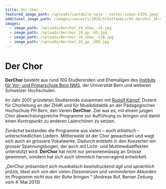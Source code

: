 ```yaml
---
title: Der Chor
featured_image_path: /uploads/cantabile-vaja---valter-leban-6359.jpeg
additonal_image_path: /images/concerts/2016/Schatten&Licht-derchor_16-460.jpg
images:
  - image_path: /uploads/derchor_19_show_-19.jpg
  - image_path: /uploads/derchor_19_gp_-65.jpg
  - image_path: /uploads/derchor_19_show_-138.jpg
  - image_path: /uploads/derchor_19_gp_-208.jpg
---
```


# Der Chor

**DerChor** besteht aus rund 100 Studierenden und Ehemaligen des [Instituts für Vor- und Primarschule Bern NMS](http://www.ivp-nms.ch/), der Universität Bern und weiteren Schweizer Hochschulen.

Im Jahr 2001 gründeten Studierende zusammen mit [Rudolf Kämpf,](/website/personen/ruedi) Dozent für Chorleitung an der ZHdK und für Musikdidaktik an der Pädagogischen Hochschule PH Bern, den Verein **DerChor**. Ziel war es, mit einem jungen Chor abwechslungsreiche Programme zur Aufführung zu bringen und damit einen Kontrapunkt zu anderen Laienchören zu setzen.

Zunächst bestanden die Programme aus vielen – auch stilistisch – unterschiedlichen Liedern. Mittlerweile ist der Chor gewachsen und wagt sich auch an grössere Vokalwerke. Dadurch entsteht in den Konzerten ein grosser Spannungsbogen, der auch mit Licht- und Multimediaeffekten unterstützt wird. **DerChor** hat nicht nur personenmässig an Grösse gewonnen, sondern hat sich auch stimmlich hervorragend entwickelt.

„_DerChor präsentiert sich musikalisch beeindruckend agil und sprachlich präzis, lässt sich von den vielen Dissonanzen und verminderten Akkorden im Programm nicht aus der Ruhe bringen._“
(Andreas Ruf, Berner Zeitung vom 4\. Mai 2013)
